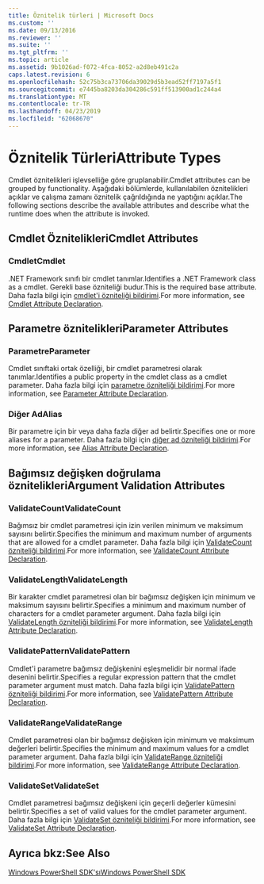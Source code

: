 ```yaml
---
title: Öznitelik türleri | Microsoft Docs
ms.custom: ''
ms.date: 09/13/2016
ms.reviewer: ''
ms.suite: ''
ms.tgt_pltfrm: ''
ms.topic: article
ms.assetid: 9b1026ad-f072-4fca-8052-a2d8eb491c2a
caps.latest.revision: 6
ms.openlocfilehash: 52c75b3ca73706da39029d5b3ead52ff7197a5f1
ms.sourcegitcommit: e7445ba8203da304286c591ff513900ad1c244a4
ms.translationtype: MT
ms.contentlocale: tr-TR
ms.lasthandoff: 04/23/2019
ms.locfileid: "62068670"
---
```

# <a name="attribute-types"></a><span data-ttu-id="64994-102">Öznitelik Türleri</span><span class="sxs-lookup"><span data-stu-id="64994-102">Attribute Types</span></span>

<span data-ttu-id="64994-103">Cmdlet öznitelikleri işlevselliğe göre gruplanabilir.</span><span class="sxs-lookup"><span data-stu-id="64994-103">Cmdlet attributes can be grouped by functionality.</span></span>
<span data-ttu-id="64994-104">Aşağıdaki bölümlerde, kullanılabilen öznitelikleri açıklar ve çalışma zamanı öznitelik çağrıldığında ne yaptığını açıklar.</span><span class="sxs-lookup"><span data-stu-id="64994-104">The following sections describe the available attributes and describe what the runtime does when the attribute is invoked.</span></span>

## <a name="cmdlet-attributes"></a><span data-ttu-id="64994-105">Cmdlet Öznitelikleri</span><span class="sxs-lookup"><span data-stu-id="64994-105">Cmdlet Attributes</span></span>

### <a name="cmdlet"></a><span data-ttu-id="64994-106">Cmdlet</span><span class="sxs-lookup"><span data-stu-id="64994-106">Cmdlet</span></span>

<span data-ttu-id="64994-107">.NET Framework sınıfı bir cmdlet tanımlar.</span><span class="sxs-lookup"><span data-stu-id="64994-107">Identifies a .NET Framework class as a cmdlet.</span></span>
<span data-ttu-id="64994-108">Gerekli base özniteliği budur.</span><span class="sxs-lookup"><span data-stu-id="64994-108">This is the required base attribute.</span></span>
<span data-ttu-id="64994-109">Daha fazla bilgi için [cmdlet'i özniteliği bildirimi](./cmdlet-attribute-declaration.md).</span><span class="sxs-lookup"><span data-stu-id="64994-109">For more information, see [Cmdlet Attribute Declaration](./cmdlet-attribute-declaration.md).</span></span>

## <a name="parameter-attributes"></a><span data-ttu-id="64994-110">Parametre öznitelikleri</span><span class="sxs-lookup"><span data-stu-id="64994-110">Parameter Attributes</span></span>

### <a name="parameter"></a><span data-ttu-id="64994-111">Parametre</span><span class="sxs-lookup"><span data-stu-id="64994-111">Parameter</span></span>

<span data-ttu-id="64994-112">Cmdlet sınıftaki ortak özelliği, bir cmdlet parametresi olarak tanımlar.</span><span class="sxs-lookup"><span data-stu-id="64994-112">Identifies a public property in the cmdlet class as a cmdlet parameter.</span></span>
<span data-ttu-id="64994-113">Daha fazla bilgi için [parametre özniteliği bildirimi](./parameter-attribute-declaration.md).</span><span class="sxs-lookup"><span data-stu-id="64994-113">For more information, see [Parameter Attribute Declaration](./parameter-attribute-declaration.md).</span></span>

### <a name="alias"></a><span data-ttu-id="64994-114">Diğer Ad</span><span class="sxs-lookup"><span data-stu-id="64994-114">Alias</span></span>

<span data-ttu-id="64994-115">Bir parametre için bir veya daha fazla diğer ad belirtir.</span><span class="sxs-lookup"><span data-stu-id="64994-115">Specifies one or more aliases for a parameter.</span></span>
<span data-ttu-id="64994-116">Daha fazla bilgi için [diğer ad özniteliği bildirimi](./alias-attribute-declaration.md).</span><span class="sxs-lookup"><span data-stu-id="64994-116">For more information, see [Alias Attribute Declaration](./alias-attribute-declaration.md).</span></span>

## <a name="argument-validation-attributes"></a><span data-ttu-id="64994-117">Bağımsız değişken doğrulama öznitelikleri</span><span class="sxs-lookup"><span data-stu-id="64994-117">Argument Validation Attributes</span></span>

### <a name="validatecount"></a><span data-ttu-id="64994-118">ValidateCount</span><span class="sxs-lookup"><span data-stu-id="64994-118">ValidateCount</span></span>

<span data-ttu-id="64994-119">Bağımsız bir cmdlet parametresi için izin verilen minimum ve maksimum sayısını belirtir.</span><span class="sxs-lookup"><span data-stu-id="64994-119">Specifies the minimum and maximum number of arguments that are allowed for a cmdlet parameter.</span></span>
<span data-ttu-id="64994-120">Daha fazla bilgi için [ValidateCount özniteliği bildirimi](./validatecount-attribute-declaration.md).</span><span class="sxs-lookup"><span data-stu-id="64994-120">For more information, see [ValidateCount Attribute Declaration](./validatecount-attribute-declaration.md).</span></span>

### <a name="validatelength"></a><span data-ttu-id="64994-121">ValidateLength</span><span class="sxs-lookup"><span data-stu-id="64994-121">ValidateLength</span></span>

<span data-ttu-id="64994-122">Bir karakter cmdlet parametresi olan bir bağımsız değişken için minimum ve maksimum sayısını belirtir.</span><span class="sxs-lookup"><span data-stu-id="64994-122">Specifies a minimum and maximum number of characters for a cmdlet parameter argument.</span></span>
<span data-ttu-id="64994-123">Daha fazla bilgi için [ValidateLength özniteliği bildirimi](./validatelength-attribute-declaration.md).</span><span class="sxs-lookup"><span data-stu-id="64994-123">For more information, see [ValidateLength Attribute Declaration](./validatelength-attribute-declaration.md).</span></span>

### <a name="validatepattern"></a><span data-ttu-id="64994-124">ValidatePattern</span><span class="sxs-lookup"><span data-stu-id="64994-124">ValidatePattern</span></span>

<span data-ttu-id="64994-125">Cmdlet'i parametre bağımsız değişkenini eşleşmelidir bir normal ifade desenini belirtir.</span><span class="sxs-lookup"><span data-stu-id="64994-125">Specifies a regular expression pattern that the cmdlet parameter argument must match.</span></span>
<span data-ttu-id="64994-126">Daha fazla bilgi için [ValidatePattern özniteliği bildirimi](./validatepattern-attribute-declaration.md).</span><span class="sxs-lookup"><span data-stu-id="64994-126">For more information, see [ValidatePattern Attribute Declaration](./validatepattern-attribute-declaration.md).</span></span>

### <a name="validaterange"></a><span data-ttu-id="64994-127">ValidateRange</span><span class="sxs-lookup"><span data-stu-id="64994-127">ValidateRange</span></span>

<span data-ttu-id="64994-128">Cmdlet parametresi olan bir bağımsız değişken için minimum ve maksimum değerleri belirtir.</span><span class="sxs-lookup"><span data-stu-id="64994-128">Specifies the minimum and maximum values for a cmdlet parameter argument.</span></span>
<span data-ttu-id="64994-129">Daha fazla bilgi için [ValidateRange özniteliği bildirimi](./validaterange-attribute-declaration.md).</span><span class="sxs-lookup"><span data-stu-id="64994-129">For more information, see [ValidateRange Attribute Declaration](./validaterange-attribute-declaration.md).</span></span>

### <a name="validateset"></a><span data-ttu-id="64994-130">ValidateSet</span><span class="sxs-lookup"><span data-stu-id="64994-130">ValidateSet</span></span>

<span data-ttu-id="64994-131">Cmdlet parametresi bağımsız değişkeni için geçerli değerler kümesini belirtir.</span><span class="sxs-lookup"><span data-stu-id="64994-131">Specifies a set of valid values for the cmdlet parameter argument.</span></span>
<span data-ttu-id="64994-132">Daha fazla bilgi için [ValidateSet özniteliği bildirimi](./validateset-attribute-declaration.md).</span><span class="sxs-lookup"><span data-stu-id="64994-132">For more information, see [ValidateSet Attribute Declaration](./validateset-attribute-declaration.md).</span></span>

## <a name="see-also"></a><span data-ttu-id="64994-133">Ayrıca bkz:</span><span class="sxs-lookup"><span data-stu-id="64994-133">See Also</span></span>

[<span data-ttu-id="64994-134">Windows PowerShell SDK'sı</span><span class="sxs-lookup"><span data-stu-id="64994-134">Windows PowerShell SDK</span></span>](../windows-powershell-reference.md)
